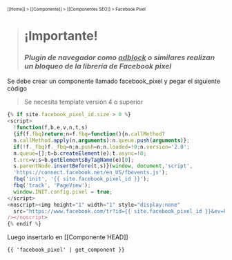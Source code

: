 <sub><sup>[[Home]] > [[Componente]] > [[Componentes SEO]] > Facebook Pixel</sup></sub>

> # ¡Importante!
> ### _Plugin de navegador como <ins>adblock</ins> o similares realizan un bloqueo de la librería de Facebook pixel_

Se debe crear un componente llamado facebook_pixel y pegar el siguiente código
> Se necesita template versión 4 o superior

``` js
{% if site.facebook_pixel_id.size > 0 %}
<script>
  !function(f,b,e,v,n,t,s)
  {if(f.fbq)return;n=f.fbq=function(){n.callMethod?
  n.callMethod.apply(n,arguments):n.queue.push(arguments)};
  if(!f._fbq)f._fbq=n;n.push=n;n.loaded=!0;n.version='2.0';
  n.queue=[];t=b.createElement(e);t.async=!0;
  t.src=v;s=b.getElementsByTagName(e)[0];
  s.parentNode.insertBefore(t,s)}(window, document,'script',
  'https://connect.facebook.net/en_US/fbevents.js');
  fbq('init', '{{ site.facebook_pixel_id }}');
  fbq('track', 'PageView');
  window.INIT.config.pixel = true;
</script>
<noscript><img height="1" width="1" style="display:none"
  src="https://www.facebook.com/tr?id={{ site.facebook_pixel_id }}&ev=PageView&noscript=1"
/></noscript>
{% endif %}
```

Luego insertarlo en [[Componente HEAD]]

```html
{{ 'facebook_pixel' | get_component }}
```